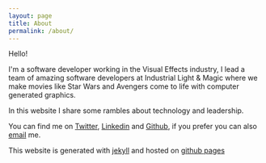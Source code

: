 ```yaml
---
layout: page
title: About
permalink: /about/
---
```


Hello!

I'm a software developer working in the Visual Effects industry, I lead a team of amazing software developers at Industrial Light & Magic where we make movies like Star Wars and Avengers come to life with computer generated graphics.

In this website I share some rambles about technology and leadership. 

You can find me on [Twitter](https://twitter.com/andrecasp), [Linkedin](https://www.linkedin.com/in/andrecasp/) and [Github](https://github.com/andrecp), if you prefer you can also [email](mailto:andre@andrecp.com) me.

This website is generated with [jekyll](https://github.com/jekyll/jekyll) and hosted on [github pages](https://pages.github.com)
